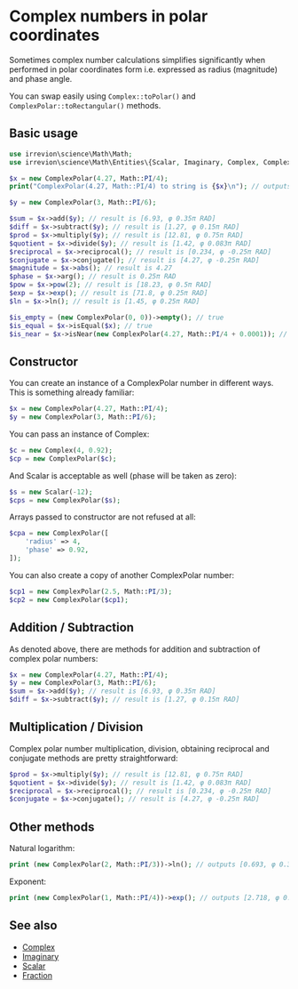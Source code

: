 # Complex numbers in polar coordinates

Sometimes complex number calculations simplifies significantly when performed in polar coordinates form i.e. expressed as radius (magnitude) and phase angle.

You can swap easily using `Complex::toPolar()` and `ComplexPolar::toRectangular()` methods.

## Basic usage

```php
use irrevion\science\Math\Math;
use irrevion\science\Math\Entities\{Scalar, Imaginary, Complex, ComplexPolar};

$x = new ComplexPolar(4.27, Math::PI/4);
print("ComplexPolar(4.27, Math::PI/4) to string is {$x}\n"); // outputs ComplexPolar(4.27, Math::PI/4) to string is [4.27, φ 0.25π RAD]

$y = new ComplexPolar(3, Math::PI/6);

$sum = $x->add($y); // result is [6.93, φ 0.35π RAD]
$diff = $x->subtract($y); // result is [1.27, φ 0.15π RAD]
$prod = $x->multiply($y); // result is [12.81, φ 0.75π RAD]
$quotient = $x->divide($y); // result is [1.42, φ 0.083π RAD]
$reciprocal = $x->reciprocal(); // result is [0.234, φ -0.25π RAD]
$conjugate = $x->conjugate(); // result is [4.27, φ -0.25π RAD]
$magnitude = $x->abs(); // result is 4.27
$phase = $x->arg(); // result is 0.25π RAD
$pow = $x->pow(2); // result is [18.23, φ 0.5π RAD]
$exp = $x->exp(); // result is [71.8, φ 0.25π RAD]
$ln = $x->ln(); // result is [1.45, φ 0.25π RAD]

$is_empty = (new ComplexPolar(0, 0))->empty(); // true
$is_equal = $x->isEqual($x); // true
$is_near = $x->isNear(new ComplexPolar(4.27, Math::PI/4 + 0.0001)); // true
```

## Constructor

You can create an instance of a ComplexPolar number in different ways. This is something already familiar:
```php
$x = new ComplexPolar(4.27, Math::PI/4);
$y = new ComplexPolar(3, Math::PI/6);
```

You can pass an instance of Complex:
```php
$c = new Complex(4, 0.92);
$cp = new ComplexPolar($c);
```

And Scalar is acceptable as well (phase will be taken as zero):
```php
$s = new Scalar(-12);
$cps = new ComplexPolar($s);
```

Arrays passed to constructor are not refused at all:
```php
$cpa = new ComplexPolar([
	'radius' => 4,
	'phase' => 0.92,
]);
```

You can also create a copy of another ComplexPolar number:
```php
$cp1 = new ComplexPolar(2.5, Math::PI/3);
$cp2 = new ComplexPolar($cp1);
```

## Addition / Subtraction

As denoted above, there are methods for addition and subtraction of complex polar numbers:
```php
$x = new ComplexPolar(4.27, Math::PI/4);
$y = new ComplexPolar(3, Math::PI/6);
$sum = $x->add($y); // result is [6.93, φ 0.35π RAD]
$diff = $x->subtract($y); // result is [1.27, φ 0.15π RAD]
```

## Multiplication / Division

Complex polar number multiplication, division, obtaining reciprocal and conjugate methods are pretty straightforward:
```php
$prod = $x->multiply($y); // result is [12.81, φ 0.75π RAD]
$quotient = $x->divide($y); // result is [1.42, φ 0.083π RAD]
$reciprocal = $x->reciprocal(); // result is [0.234, φ -0.25π RAD]
$conjugate = $x->conjugate(); // result is [4.27, φ -0.25π RAD]
```

## Other methods

Natural logarithm:
```php
print (new ComplexPolar(2, Math::PI/3))->ln(); // outputs [0.693, φ 0.333π RAD]
```

Exponent:
```php
print (new ComplexPolar(1, Math::PI/4))->exp(); // outputs [2.718, φ 0.25π RAD]
```

## See also

- [Complex](./Complex.md)
- [Imaginary](./Imaginary.md)
- [Scalar](./Scalar.md)
- [Fraction](./Fraction.md)